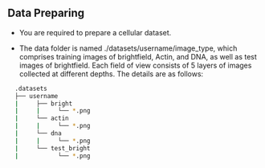 ## Data Preparing
- You are required to prepare a cellular dataset.
* The data folder is named ./datasets/username/image_type, which comprises training images of brightfield, Actin, and DNA, as well as test images of brightfield. Each field of view consists of 5 layers of images collected at different depths. The details are as follows:
```bash
  .datasets
  ├── username
  |     ├── bright
  |     |     └── *.png
  |     └── actin
  |     |     └── *.png
  |     └── dna
  |     |     └── *.png
  |     └── test_bright
  |           └── *.png
          
```

